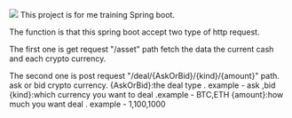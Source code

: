 ![](https://github.com/potetee/CryptoCurrency/workflows/fist-try-github-action/badge.svg)
This project is for me training Spring boot.

The function is that this spring boot accept two type of http request.

The first one is get request "/asset" path
    fetch the data the current cash and each crypto currency.

The second one is post request "/deal/{AskOrBid}/{kind}/{amount}" path.
    ask or bid crypto currency.
        {AskOrBid}:the deal type . example - ask ,bid
        {kind}:which currency you want to deal .example - BTC,ETH
        {amount}:how much you want deal . example - 1,100,1000